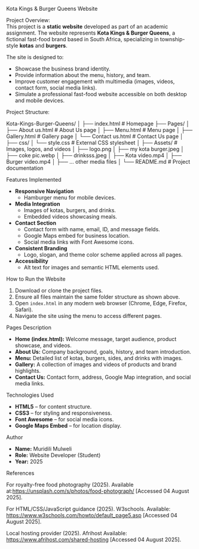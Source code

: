Kota Kings & Burger Queens Website  

Project Overview:  
This project is a **static website** developed as part of an academic assignment. The website represents **Kota Kings & Burger Queens**, a fictional fast-food brand based in South Africa, specializing in township-style **kotas** and **burgers**.  

The site is designed to:  
- Showcase the business brand identity.  
- Provide information about the menu, history, and team.  
- Improve customer engagement with multimedia (images, videos, contact form, social media links).  
- Simulate a professional fast-food website accessible on both desktop and mobile devices.  


Project Structure:

Kota-Kings-Burger-Queens/
│
├── index.html         # Homepage
├── Pages/
│ ├── About us.html    # About Us page
│ ├── Menu.html        # Menu page
│ ├── Gallery.html     # Gallery page
│ └── Contact us.html  # Contact Us page
│
├── css/
│ └── style.css        # External CSS stylesheet
│
├── Assets/            # Images, logos, and videos
│ ├── logo.png
│ ├── my kota burger.jpeg
│ ├── coke pic.webp
│ ├── drinksss.jpeg
│ ├── Kota video.mp4
│ ├── Burger video.mp4
│ ├── … other media files
│
└── README.md          # Project documentation 

Features Implemented  
- **Responsive Navigation**  
  - Hamburger menu for mobile devices.  
- **Media Integration**  
  - Images of kotas, burgers, and drinks.  
  - Embedded videos showcasing meals.  
- **Contact Section**  
  - Contact form with name, email, ID, and message fields.  
  - Google Maps embed for business location.  
  - Social media links with Font Awesome icons.  
- **Consistent Branding**  
  - Logo, slogan, and theme color scheme applied across all pages.  
- **Accessibility**  
  - Alt text for images and semantic HTML elements used.  

How to Run the Website  
1. Download or clone the project files.  
2. Ensure all files maintain the same folder structure as shown above.  
3. Open `index.html` in any modern web browser (Chrome, Edge, Firefox, Safari).  
4. Navigate the site using the menu to access different pages.

Pages Description  
- **Home (index.html):** Welcome message, target audience, product showcase, and videos.  
- **About Us:** Company background, goals, history, and team introduction.  
- **Menu:** Detailed list of kotas, burgers, sides, and drinks with images.  
- **Gallery:** A collection of images and videos of products and brand highlights.  
- **Contact Us:** Contact form, address, Google Map integration, and social media links.  

Technologies Used  
- **HTML5** – for content structure.  
- **CSS3** – for styling and responsiveness.  
- **Font Awesome** – for social media icons.  
- **Google Maps Embed** – for location display. 

Author  
- **Name:** Muridili Mulweli  
- **Role:** Website Developer (Student)  
- **Year:** 2025 

References

For royalty-free food photography (2025).
Available at:https://unsplash.com/s/photos/food-photograph/
[Accessed 04 August 2025].

For HTML/CSS/JavaScript guidance (2025). W3schools.
Available: https://www.w3schools.com/howto/default_page5.asp
[Accessed 04 August 2025].

Local hosting provider (2025). Afrihost
Available: https://www.afrihost.com/shared-hosting
[Accessed 04 August 2025].




